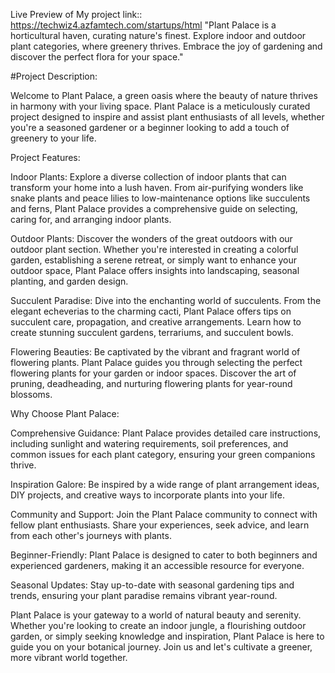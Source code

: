 Live Preview of My project link:: 
https://techwiz4.azfamtech.com/startups/html
"Plant Palace is a horticultural haven, curating nature's finest. Explore indoor and outdoor plant categories, where greenery thrives. Embrace the joy of gardening and discover the perfect flora for your space."

#Project Description:

Welcome to Plant Palace, a green oasis where the beauty of nature thrives in harmony with your living space. Plant Palace is a meticulously curated project designed to inspire and assist plant enthusiasts of all levels, whether you're a seasoned gardener or a beginner looking to add a touch of greenery to your life.

Project Features:

Indoor Plants: Explore a diverse collection of indoor plants that can transform your home into a lush haven. From air-purifying wonders like snake plants and peace lilies to low-maintenance options like succulents and ferns, Plant Palace provides a comprehensive guide on selecting, caring for, and arranging indoor plants.

Outdoor Plants: Discover the wonders of the great outdoors with our outdoor plant section. Whether you're interested in creating a colorful garden, establishing a serene retreat, or simply want to enhance your outdoor space, Plant Palace offers insights into landscaping, seasonal planting, and garden design.

Succulent Paradise: Dive into the enchanting world of succulents. From the elegant echeverias to the charming cacti, Plant Palace offers tips on succulent care, propagation, and creative arrangements. Learn how to create stunning succulent gardens, terrariums, and succulent bowls.

Flowering Beauties: Be captivated by the vibrant and fragrant world of flowering plants. Plant Palace guides you through selecting the perfect flowering plants for your garden or indoor spaces. Discover the art of pruning, deadheading, and nurturing flowering plants for year-round blossoms.

Why Choose Plant Palace:

Comprehensive Guidance: Plant Palace provides detailed care instructions, including sunlight and watering requirements, soil preferences, and common issues for each plant category, ensuring your green companions thrive.

Inspiration Galore: Be inspired by a wide range of plant arrangement ideas, DIY projects, and creative ways to incorporate plants into your life.

Community and Support: Join the Plant Palace community to connect with fellow plant enthusiasts. Share your experiences, seek advice, and learn from each other's journeys with plants.

Beginner-Friendly: Plant Palace is designed to cater to both beginners and experienced gardeners, making it an accessible resource for everyone.

Seasonal Updates: Stay up-to-date with seasonal gardening tips and trends, ensuring your plant paradise remains vibrant year-round.

Plant Palace is your gateway to a world of natural beauty and serenity. Whether you're looking to create an indoor jungle, a flourishing outdoor garden, or simply seeking knowledge and inspiration, Plant Palace is here to guide you on your botanical journey. Join us and let's cultivate a greener, more vibrant world together.
